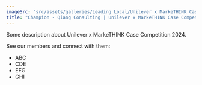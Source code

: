 ```yaml
---
imageSrc: "src/assets/galleries/Leading Local/Unilever x MarkeTHINK Case Competition 2024.jpg"
title: "Champion - Qiang Consulting | Unilever x MarkeTHINK Case Competition 2024"
---
```

Some description about Unilever x MarkeTHINK Case Competition 2024. 

See our members and connect with them:
 - ABC
 - CDE
 - EFG
 - GHI